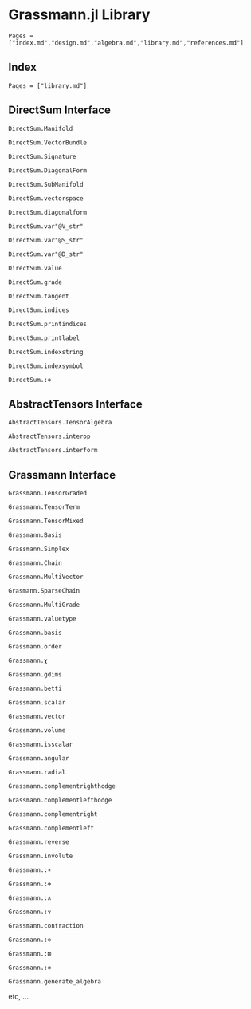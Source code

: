 # Grassmann.jl Library

```@contents
Pages = ["index.md","design.md","algebra.md","library.md","references.md"]
```

## Index

```@index
Pages = ["library.md"]
```

## DirectSum Interface

```@docs
DirectSum.Manifold
```

```@docs
DirectSum.VectorBundle
```

```@docs
DirectSum.Signature
```

```@docs
DirectSum.DiagonalForm
```

```@docs
DirectSum.SubManifold
```

```@docs
DirectSum.vectorspace
```

```@docs
DirectSum.diagonalform
```

```@docs
DirectSum.var"@V_str"
```

```@docs
DirectSum.var"@S_str"
```

```@docs
DirectSum.var"@D_str"
```

```@docs
DirectSum.value
```

```@docs
DirectSum.grade
```

```@docs
DirectSum.tangent
```

```@docs
DirectSum.indices
```

```@docs
DirectSum.printindices
```

```@docs
DirectSum.printlabel
```

```@docs
DirectSum.indexstring
```

```@docs
DirectSum.indexsymbol
```

```@docs
DirectSum.:⊕
```

## AbstractTensors Interface

```@docs
AbstractTensors.TensorAlgebra
```

```@docs
AbstractTensors.interop
```

```@docs
AbstractTensors.interform
```

## Grassmann Interface

```@docs
Grassmann.TensorGraded
```

```@docs
Grassmann.TensorTerm
```

```@docs
Grassmann.TensorMixed
```

```@docs
Grassmann.Basis
```

```@docs
Grassmann.Simplex
```

```@docs
Grassmann.Chain
```

```@docs
Grassmann.MultiVector
```

```@docs
Grasmann.SparseChain
```

```@docs
Grassmann.MultiGrade
```

```@docs
Grassmann.valuetype
```

```@docs
Grassmann.basis
```

```@docs
Grassmann.order
```

```@docs
Grassmann.χ
```

```@docs
Grassmann.gdims
```

```@docs
Grassmann.betti
```

```@docs
Grassmann.scalar
```

```@docs
Grassmann.vector
```

```@docs
Grassmann.volume
```

```@docs
Grassmann.isscalar
```

```@docs
Grassmann.angular
```

```@docs
Grassmann.radial
```

```@docs
Grassmann.complementrighthodge
```

```@docs
Grassmann.complementlefthodge
```

```@docs
Grassmann.complementright
```

```@docs
Grassmann.complementleft
```

```@docs
Grassmann.reverse
```

```@docs
Grassmann.involute
```

```@docs
Grassmann.:∗
```

```@docs
Grassmann.:⊛
```

```@docs
Grassmann.:∧
```

```@docs
Grassmann.:∨
```

```@docs
Grassmann.contraction
```

```@docs
Grassmann.:⊙
```

```@docs
Grassmann.:⊠
```

```@docs
Grassmann.:⊘
```

```@docs
Grassmann.generate_algebra
```

etc, ...
